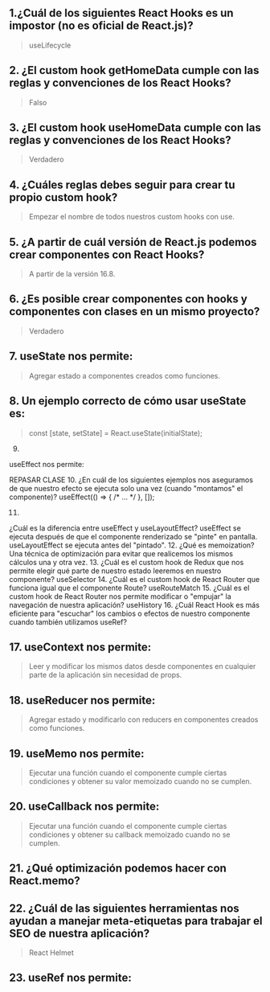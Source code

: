 ## 1.¿Cuál de los siguientes React Hooks es un impostor (no es oficial de React.js)?
> useLifecycle
## 2. ¿El custom hook getHomeData cumple con las reglas y convenciones de los React Hooks?
> Falso
## 3. ¿El custom hook useHomeData cumple con las reglas y convenciones de los React Hooks?
> Verdadero

## 4. ¿Cuáles reglas debes seguir para crear tu propio custom hook?
> Empezar el nombre de todos nuestros custom hooks con use.

## 5. ¿A partir de cuál versión de React.js podemos crear componentes con React Hooks?
> A partir de la versión 16.8.

## 6. ¿Es posible crear componentes con hooks y componentes con clases en un mismo proyecto?
> Verdadero

## 7. useState nos permite:
> Agregar estado a componentes creados como funciones.

## 8. Un ejemplo correcto de cómo usar useState es:
> const [state, setState] = React.useState(initialState);
9.
useEffect nos permite:

REPASAR CLASE
10.
¿En cuál de los siguientes ejemplos nos aseguramos de que nuestro efecto se ejecuta solo una vez (cuando "montamos" el componente)?
useEffect(() => { /* … */ }, []);

11.
¿Cuál es la diferencia entre useEffect y useLayoutEffect?
useEffect se ejecuta después de que el componente renderizado se "pinte" en pantalla. useLayoutEffect se ejecuta antes del "pintado".
12.
¿Qué es memoization?
Una técnica de optimización para evitar que realicemos los mismos cálculos una y otra vez.
13.
¿Cuál es el custom hook de Redux que nos permite elegir qué parte de nuestro estado leeremos en nuestro componente?
useSelector
14.
¿Cuál es el custom hook de React Router que funciona igual que el componente Route?
useRouteMatch
15.
¿Cuál es el custom hook de React Router nos permite modificar o "empujar" la navegación de nuestra aplicación?
useHistory
16.
¿Cuál React Hook es más eficiente para "escuchar" los cambios o efectos de nuestro componente cuando también utilizamos useRef?


## 17. useContext nos permite:
> Leer y modificar los mismos datos desde componentes en cualquier parte de la aplicación sin necesidad de props.

## 18. useReducer nos permite:
> Agregar estado y modificarlo con reducers en componentes creados como funciones.

## 19. useMemo nos permite:
> Ejecutar una función cuando el componente cumple ciertas condiciones y obtener su valor memoizado cuando no se cumplen.

## 20. useCallback nos permite:
> Ejecutar una función cuando el componente cumple ciertas condiciones y obtener su callback memoizado cuando no se cumplen.

## 21. ¿Qué optimización podemos hacer con React.memo?
>

## 22. ¿Cuál de las siguientes herramientas nos ayudan a manejar meta-etiquetas para trabajar el SEO de nuestra aplicación?
>React Helmet

## 23. useRef nos permite:

